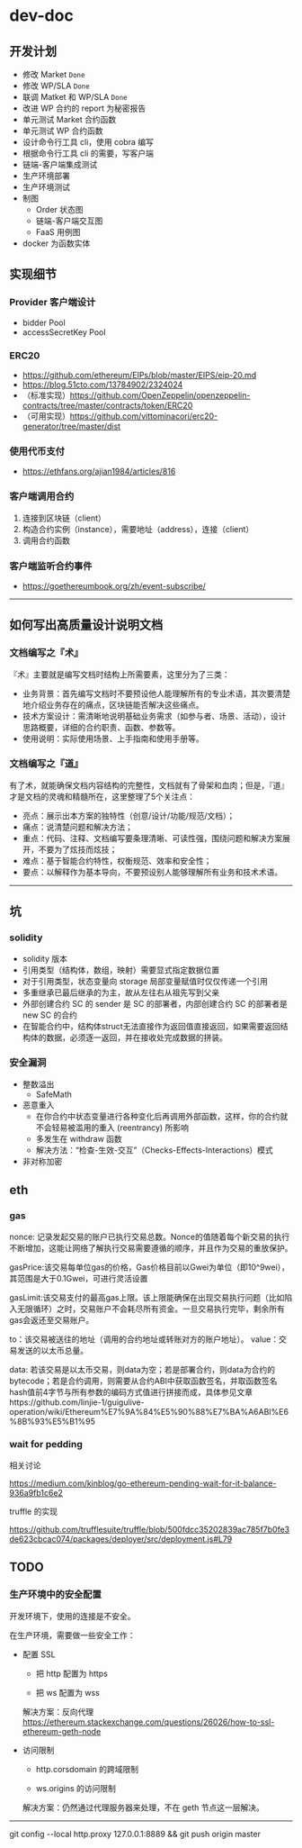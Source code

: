 # dev-doc

## 开发计划

- 修改 Market `Done`
- 修改 WP/SLA `Done`
- 联调 Matket 和 WP/SLA `Done`
- 改进 WP 合约的 report 为秘密报告
- 单元测试 Market 合约函数
- 单元测试 WP 合约函数
- 设计命令行工具 cli，使用 cobra 编写
- 根据命令行工具 cli 的需要，写客户端
- 链端-客户端集成测试
- 生产环境部署
- 生产环境测试
- 制图
  - Order 状态图
  - 链端-客户端交互图
  - FaaS 用例图
- docker 为函数实体


## 实现细节

### Provider 客户端设计

- bidder Pool
- accessSecretKey Pool

### ERC20

- https://github.com/ethereum/EIPs/blob/master/EIPS/eip-20.md
- https://blog.51cto.com/13784902/2324024
- （标准实现）https://github.com/OpenZeppelin/openzeppelin-contracts/tree/master/contracts/token/ERC20
- （可用实现）https://github.com/vittominacori/erc20-generator/tree/master/dist


### 使用代币支付

- https://ethfans.org/ajian1984/articles/816



### 客户端调用合约

1. 连接到区块链（client）
2. 构造合约实例（instance），需要地址（address），连接（client）
3. 调用合约函数



### 客户端监听合约事件

- https://goethereumbook.org/zh/event-subscribe/

-------------


## 如何写出高质量设计说明文档





### 文档编写之『术』

『术』主要就是编写文档时结构上所需要素，这里分为了三类：

- 业务背景：首先编写文档时不要预设他人能理解所有的专业术语，其次要清楚地介绍业务存在的痛点，区块链能否解决这些痛点。
- 技术方案设计：需清晰地说明基础业务需求（如参与者、场景、活动），设计思路概要，详细的合约职责、函数、参数等。
- 使用说明：实际使用场景、上手指南和使用手册等。

### 文档编写之『道』

有了术，就能确保文档内容结构的完整性，文档就有了骨架和血肉；但是，『道』才是文档的灵魂和精髓所在，这里整理了5个关注点：

- 亮点：展示出本方案的独特性（创意/设计/功能/规范/文档）；
- 痛点：说清楚问题和解决方法；
- 重点：代码、注释、文档编写要条理清晰、可读性强，围绕问题和解决方案展开，不要为了炫技而炫技；
- 难点：基于智能合约特性，权衡规范、效率和安全性；
- 要点：以解释作为基本导向，不要预设别人能够理解所有业务和技术术语。


-------------


## 坑

### solidity

- solidity 版本
- 引用类型（结构体，数组，映射）需要显式指定数据位置
- 对于引用类型，状态变量向 storage 局部变量赋值时仅仅传递一个引用
- 多重继承已最后继承的为主，故从左往右从祖先写到父亲
- 外部创建合约 SC 的 sender 是 SC 的部署者，内部创建合约 SC 的部署者是 new SC 的合约
- 在智能合约中，结构体struct无法直接作为返回值直接返回，如果需要返回结构体的数据，必须逐一返回，并在接收处完成数据的拼装。


### 安全漏洞

- 整数溢出
    - SafeMath
- 恶意重入
    - 在你合约中状态变量进行各种变化后再调用外部函数，这样，你的合约就不会轻易被滥用的重入 (reentrancy) 所影响
    - 多发生在 withdraw 函数
    - 解决方法：“检查-生效-交互”（Checks-Effects-Interactions）模式
- 非对称加密



## eth


### gas

nonce: 记录发起交易的账户已执行交易总数。Nonce的值随着每个新交易的执行不断增加，这能让网络了解执行交易需要遵循的顺序，并且作为交易的重放保护。

gasPrice:该交易每单位gas的价格，Gas价格目前以Gwei为单位（即10^9wei），其范围是大于0.1Gwei，可进行灵活设置

gasLimit:该交易支付的最高gas上限。该上限能确保在出现交易执行问题（比如陷入无限循环）之时，交易账户不会耗尽所有资金。一旦交易执行完毕，剩余所有gas会返还至交易账户。

to：该交易被送往的地址（调用的合约地址或转账对方的账户地址）。
value：交易发送的以太币总量。

data: 若该交易是以太币交易，则data为空；若是部署合约，则data为合约的bytecode；若是合约调用，则需要从合约ABI中获取函数签名，并取函数签名hash值前4字节与所有参数的编码方式值进行拼接而成，具体参见文章https://github.com/linjie-1/guigulive-operation/wiki/Ethereum%E7%9A%84%E5%90%88%E7%BA%A6ABI%E6%8B%93%E5%B1%95


### wait for pedding

相关讨论

https://medium.com/kinblog/go-ethereum-pending-wait-for-it-balance-936a9fb1c6e2


truffle 的实现

https://github.com/trufflesuite/truffle/blob/500fdcc35202839ac785f7b0fe3de623cbcac074/packages/deployer/src/deployment.js#L79

## TODO

### 生产环境中的安全配置

开发环境下，使用的连接是不安全。

在生产环境，需要做一些安全工作：

- 配置 SSL

    - 把 http 配置为 https

    - 把 ws 配置为 wss


    解决方案：反向代理 https://ethereum.stackexchange.com/questions/26026/how-to-ssl-ethereum-geth-node


- 访问限制

    - http.corsdomain 的跨域限制

    - ws.origins 的访问限制

    解决方案：仍然通过代理服务器来处理，不在 geth 节点这一层解决。



-------------





git config --local http.proxy 127.0.0.1:8889 && git push origin master
